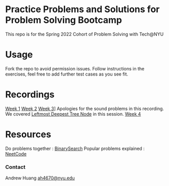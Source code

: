 # Practice Problems and Solutions for Problem Solving Bootcamp

This repo is for the Spring 2022 Cohort of Problem Solving with Tech@NYU

# Usage

Fork the repo to avoid permission issues.
Follow instructions in the exercises, feel free to add further test cases as
you see fit.

# Recordings
[Week
1](https://urldefense.proofpoint.com/v2/url?u=https-3A__www.youtube.com_watch-3Fv-3D9-2DK2HjdW5AI&d=DwMFaQ&c=slrrB7dE8n7gBJbeO0g-IQ&r=sJoEh8yESYxm-ch47ta96Q&m=m59344qiITtaJXpBTSWlxOh-EHkoGrxFwEXqBevTnhpe-nTEIpz8zlWsl7Md1jEt&s=LgEYQQCYiIjCsg2hlbM88RsCA5S74sVCRQWsP7q1YR8&e=)
[Week 2](https://www.youtube.com/watch?v=SYWSJwWzsuY)
[Week 3](https://youtu.be/7LZVECWmhXA)] Apologies for the sound problems in this recording. We covered [Leftmost Deepest Tree Node](https://binarysearch.com/problems/Leftmost-Deepest-Tree-Node)  in this session.
[Week 4](https://www.youtube.com/watch?v=JGNSW3D2_Jc)

# Resources
Do problems together : [BinarySearch](binarysearch.com)
Popular problems explained : [NeetCode](neetcode.io)

### Contact
Andrew Huang
ah4670@nyu.edu
